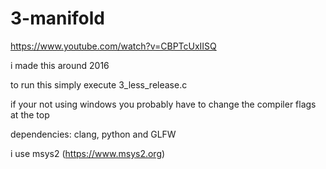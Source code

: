 # 3-manifold

https://www.youtube.com/watch?v=CBPTcUxIISQ

i made this around 2016

to run this simply execute 3_less_release.c

if your not using windows you probably have to change the compiler flags at the top

dependencies: clang, python and GLFW

i use msys2 (https://www.msys2.org)

